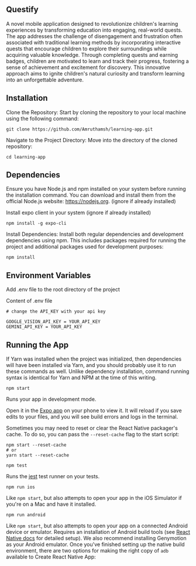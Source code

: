 ## Questify

A novel mobile application designed to revolutionize children's learning experiences by transforming education into engaging, real-world quests. The app addresses the challenge of disengagement and frustration often associated with traditional learning methods by incorporating interactive quests that encourage children to explore their surroundings while acquiring valuable knowledge. Through completing quests and earning badges, children are motivated to learn and track their progress, fostering a sense of achievement and excitement for discovery. This innovative approach aims to ignite children's natural curiosity and transform learning into an unforgettable adventure.

## Installation

Clone the Repository: Start by cloning the repository to your local machine using the following command:

`git clone https://github.com/Amruthamsh/learning-app.git`

Navigate to the Project Directory: Move into the directory of the cloned repository:

`cd learning-app`

## Dependencies

Ensure you have Node.js and npm installed on your system before running the installation command. You can download and install them from the official Node.js website: https://nodejs.org. (ignore if already installed)

Install expo client in your system (ignore if already installed)

`npm install -g expo-cli`

Install Dependencies: Install both regular dependencies and development dependencies using npm. This includes packages required for running the project and additional packages used for development purposes:

`npm install`

## Environment Variables

Add .env file to the root directory of the project

Content of .env file

```
# change the API_KEY with your api key

GOOGLE_VISION_API_KEY = YOUR_API_KEY
GEMINI_API_KEY = YOUR_API_KEY
```

## Running the App

If Yarn was installed when the project was initialized, then dependencies will have been installed via Yarn, and you should probably use it to run these commands as well. Unlike dependency installation, command running syntax is identical for Yarn and NPM at the time of this writing.

`npm start`

Runs your app in development mode.

Open it in the [Expo app](https://expo.io) on your phone to view it. It will reload if you save edits to your files, and you will see build errors and logs in the terminal.

Sometimes you may need to reset or clear the React Native packager's cache. To do so, you can pass the `--reset-cache` flag to the start script:

```
npm start --reset-cache
# or
yarn start --reset-cache
```

`npm test`

Runs the [jest](https://github.com/facebook/jest) test runner on your tests.

`npm run ios`

Like `npm start`, but also attempts to open your app in the iOS Simulator if you're on a Mac and have it installed.

`npm run android`

Like `npm start`, but also attempts to open your app on a connected Android device or emulator. Requires an installation of Android build tools (see [React Native docs](https://facebook.github.io/react-native/docs/getting-started.html) for detailed setup). We also recommend installing Genymotion as your Android emulator. Once you've finished setting up the native build environment, there are two options for making the right copy of `adb` available to Create React Native App:
